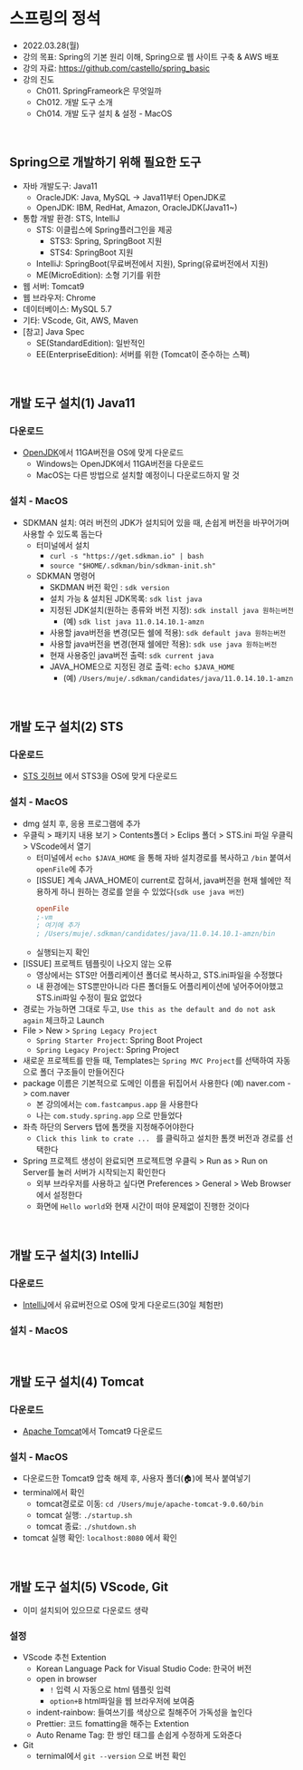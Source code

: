 # 스프링의 정석
- 2022.03.28(월)
- 강의 목표: Spring의 기본 원리 이해, Spring으로 웹 사이트 구축 & AWS 배포
- 강의 자료: https://github.com/castello/spring_basic
- 강의 진도 
    - Ch011. SpringFrameork은 무엇일까
    - Ch012. 개발 도구 소개 
    - Ch014. 개발 도구 설치 & 설정 - MacOS

<br>

## Spring으로 개발하기 위해 필요한 도구
- 자바 개발도구: Java11
    - OracleJDK: Java, MySQL → Java11부터 OpenJDK로 
    - OpenJDK: IBM, RedHat, Amazon, OracleJDK(Java11~)
- 통합 개발 환경: STS, IntelliJ 
    - STS: 이클립스에 Spring플러그인을 제공
        - STS3: Spring, SpringBoot 지원
        - STS4: SpringBoot 지원
    - IntelliJ: SpringBoot(무료버전에서 지원), Spring(유료버전에서 지원)
    - ME(MicroEdition): 소형 기기를 위한
- 웹 서버: Tomcat9
- 웹 브라우저: Chrome
- 데이터베이스: MySQL 5.7
- 기타: VScode, Git, AWS, Maven
- [참고] Java Spec
    - SE(StandardEdition): 일반적인
    - EE(EnterpriseEdition): 서버를 위한 (Tomcat이 준수하는 스펙)

<br>

## 개발 도구 설치(1) Java11
### 다운로드
- <a href="https://jdk.java.net/archive/">OpenJDK</a>에서 11GA버전을 OS에 맞게 다운로드
    - Windows는 OpenJDK에서 11GA버전을 다운로드
    - MacOS는 다른 방법으로 설치할 예정이니 다운로드하지 말 것
### 설치 - MacOS
- SDKMAN 설치: 여러 버전의 JDK가 설치되어 있을 때, 손쉽게 버전을 바꾸어가며 사용할 수 있도록 돕는다 
    - 터미널에서 설치
        - `curl -s "https://get.sdkman.io" | bash`
        - `source "$HOME/.sdkman/bin/sdkman-init.sh"`
    - SDKMAN 명령어
        - SKDMAN 버전 확인 : `sdk version`
        - 설치 가능 & 설치된 JDK목록: `sdk list java` 
        - 지정된 JDK설치(원하는 종류와 버전 지정): `sdk install java 원하는버전`
            - (예) `sdk list java 11.0.14.10.1-amzn`
        - 사용할 java버전을 변경(모든 쉘에 적용): `sdk default java 원하는버전`
        - 사용할 java버전을 변경(현재 쉘에만 적용): `sdk use java 원하는버전`
        - 현재 사용중인 java버전 출력: `sdk current java`   
        - JAVA_HOME으로 지정된 경로 출력: `echo $JAVA_HOME`
            - (예) `/Users/muje/.sdkman/candidates/java/11.0.14.10.1-amzn`

<br>

## 개발 도구 설치(2) STS
### 다운로드
- <a href="https://github.com/spring-projects/toolsuite-distribution/wiki/Spring-Tool-Suite-3">STS 깃허브</a> 에서 STS3을 OS에 맞게 다운로드
### 설치 - MacOS
- dmg 설치 후, 응용 프로그램에 추가
- 우클릭 > 패키지 내용 보기 > Contents폴더 > Eclips 폴더 > STS.ini 파일 우클릭 > VScode에서 열기
    - 터미널에서 `echo $JAVA_HOME` 을 통해 자바 설치경로를 복사하고 `/bin` 붙여서 `openFile`에 추가
    - [ISSUE] 계속 JAVA_HOME이 current로 잡혀서, java버전을 현재 쉘에만 적용하게 하니 원하는 경로를 얻을 수 있었다(`sdk use java 버전`)
        ```ini
        openFile
        ;-vm
        ; 여기에 추가
        ; /Users/muje/.sdkman/candidates/java/11.0.14.10.1-amzn/bin
        ```
    - 실행되는지 확인
- [ISSUE] 프로젝트 템플릿이 나오지 않는 오류
    - 영상에서는 STS만 어플리케이션 폴더로 복사하고, STS.ini파일을 수정했다
    - 내 환경에는 STS뿐만아니라 다른 폴더들도 어플리케이션에 넣어주어야했고 STS.ini파일 수정이 필요 없었다
- 경로는 가능하면 그대로 두고, `Use this as the default and do not ask again` 체크하고 Launch
- File > New > `Spring Legacy Project`
    - `Spring Starter Project`: Spring Boot Project
    - `Spring Legacy Project`: Spring Project
- 새로운 프로젝트를 만들 때, Templates는 `Spring MVC Project`를 선택하여 자동으로 폴더 구조들이 만들어진다
- package 이름은 기본적으로 도메인 이름을 뒤집어서 사용한다 (예) naver.com -> com.naver
    - 본 강의에서는 `com.fastcampus.app` 을 사용한다
    - 나는 `com.study.spring.app` 으로 만들었다
- 좌측 하단의 Servers 탭에 톰캣을 지정해주어야한다
    - `Click this link to crate ... ` 를 클릭하고 설치한 톰캣 버전과 경로를 선택한다 
- Spring 프로젝트 생성이 완료되면 프로젝트명 우클릭 > Run as > Run on Server를 눌러 서버가 시작되는지 확인한다 
    - 외부 브라우저를 사용하고 싶다면 Preferences > General > Web Browser 에서 설정한다
    - 화면에 `Hello world`와 현재 시간이 떠야 문제없이 진행한 것이다


<br>


## 개발 도구 설치(3) IntelliJ
### 다운로드
- <a href="https://www.jetbrains.com/idea/download/#section=windows">IntelliJ</a>에서 유료버전으로 OS에 맞게 다운로드(30일 체험판)
### 설치 - MacOS

<br>

## 개발 도구 설치(4) Tomcat
### 다운로드
- <a href="https://tomcat.apache.org/download-90.cgi">Apache Tomcat</a>에서 Tomcat9 다운로드
### 설치 - MacOS
- 다운로드한 Tomcat9 압축 해제 후, 사용자 폴더(🏠)에 복사 붙여넣기
- terminal에서 확인
    - tomcat경로로 이동: `cd /Users/muje/apache-tomcat-9.0.60/bin`
    - tomcat 실행: `./startup.sh`
    - tomcat 종료: `./shutdown.sh`
- tomcat 실행 확인: `localhost:8080` 에서 확인


<br>

## 개발 도구 설치(5) VScode, Git
- 이미 설치되어 있으므로 다운로드 생략
### 설정
- VScode 추천 Extention
    - Korean Language Pack for Visual Studio Code: 한국어 버전
    - open in browser
        - `!` 입력 시 자동으로 html 템플릿 입력
        - `option+B` html파일을 웹 브라우저에 보여줌
    - indent-rainbow: 들여쓰기를 색상으로 칠해주어 가독성을 높인다
    - Prettier: 코드 fomatting을 해주는 Extention
    - Auto Rename Tag: 한 쌍인 태그를 손쉽게 수정하게 도와준다
- Git
    - ternimal에서 `git --version` 으로 버전 확인

<br>